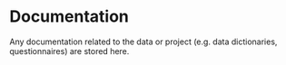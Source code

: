# Documentation

Any documentation related to the data or project (e.g. data dictionaries, questionnaires) are stored here.